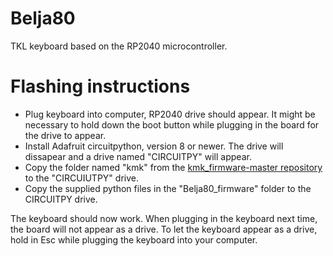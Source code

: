 # Belja80
 
TKL keyboard based on the RP2040 microcontroller.

# Flashing instructions
* Plug keyboard into computer, RP2040 drive should appear. It might be necessary to hold down the boot button while plugging in the board for the drive to appear.
* Install Adafruit circuitpython, version 8 or newer. The drive will dissapear and a drive named "CIRCUITPY" will appear.
* Copy the folder named "kmk" from the [kmk_firmware-master repository](https://github.com/KMKfw/kmk_firmware) to the "CIRCUIUTPY" drive.
* Copy the supplied python files in the "Belja80_firmware" folder to the CIRCUITPY drive.

The keyboard should now work. When plugging in the keyboard next time, the board will not appear as a drive. To let the keyboard appear as a drive, hold in Esc while plugging the keyboard into your computer.
